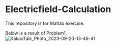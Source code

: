 # Electricfield-Calculation

This repository is for Matlab exercise.

Below is a result of Problem1. \
![KakaoTalk_Photo_2023-09-20-13-46-41](https://github.com/MoonRainy21/Electricfield-Calculation/assets/90439847/5e15f357-980d-4dee-9061-79246894980f)
